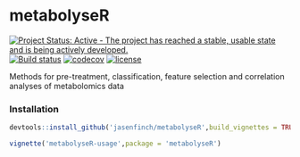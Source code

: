 # metabolyseR

[![Project Status: Active - The project has reached a stable, usable state and is being actively developed.](http://www.repostatus.org/badges/latest/active.svg)](http://www.repostatus.org/#active) [![Build status](https://travis-ci.org/jasenfinch/metabolyseR.svg?branch=master)](https://travis-ci.org/jasenfinch/metabolyseR) [![codecov](https://codecov.io/gh/jasenfinch/metabolyseR/branch/master/graph/badge.svg)](https://codecov.io/gh/jasenfinch/metabolyseR/branch/master) [![license](https://img.shields.io/badge/license-GNU%20GPL%20v2.0-blue.svg)](https://github.com/jasenfinch/metabolyseR/blob/master/DESCRIPTION)

Methods for pre-treatment, classification, feature selection and correlation analyses of metabolomics data

### Installation

```r
devtools::install_github('jasenfinch/metabolyseR',build_vignettes = TRUE)

vignette('metabolyseR-usage',package = 'metabolyseR')
```